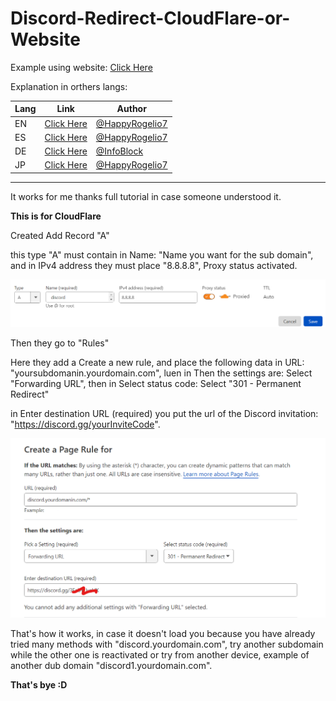 # Discord-Redirect-CloudFlare-or-Website

Example using website: [Click Here](https://github.com/HappyRogelio7/Discord-Redirect-CloudFlare-or-Website/blob/master/index.html)

Explanation in orthers langs:


| Lang | Link | Author |
| --- | --- | --- |
| EN | [Click Here](https://github.com/HappyRogelio7/Discord-Redirect-CloudFlare-or-Website/blob/master/README.md) | [@HappyRogelio7](https://github.com/HappyRogelio7) |
| ES | [Click Here](https://github.com/HappyRogelio7/Discord-Redirect-CloudFlare-or-Website/blob/master/README_ES.md) | [@HappyRogelio7](https://github.com/HappyRogelio7) |
| DE | [Click Here](https://github.com/HappyRogelio7/Discord-Redirect-CloudFlare-or-Website/blob/master/README_DE.md) | [@InfoBlock](https://github.com/InfoBlock) |
| JP | [Click Here](https://github.com/HappyRogelio7/Discord-Redirect-CloudFlare-or-Website/blob/master/README_JP.md) | [@HappyRogelio7](https://github.com/HappyRogelio7) |

---

It works for me thanks full tutorial in case someone understood it.

**This is for CloudFlare**

Created Add Record "A"

this type "A" must contain in Name: "Name you want for the sub domain", and in IPv4 address they must place "8.8.8.8", Proxy status activated.


<img src="https://raw.githubusercontent.com/HappyRogelio7/Discord-Redirect-CloudFlare-or-Website/master/5YtzR.png" alt="discord"/>


Then they go to "Rules"

Here they add a Create a new rule, and place the following data in URL: "yoursubdomanin.yourdomain.com", luen in Then the settings are: Select "Forwarding URL", then in Select status code: Select "301 - Permanent Redirect"

in Enter destination URL (required) you put the url of the Discord invitation: "https://discord.gg/yourInviteCode".

<img src="https://raw.githubusercontent.com/HappyRogelio7/Discord-Redirect-CloudFlare-or-Website/master/oBufr.png" alt="discord"/>

That's how it works, in case it doesn't load you because you have already tried many methods with "discord.yourdomain.com", try another subdomain while the other one is reactivated or try from another device, example of another dub domain "discord1.yourdomain.com".

**That's bye :D**
